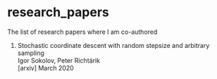 # research_papers
The list of research papers where I am co-authored

1. Stochastic coordinate descent with random stepsize and arbitrary sampling\
Igor Sokolov, Peter Richtárik\
[arxiv]
March 2020
